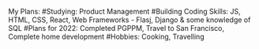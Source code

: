 My Plans:
#Studying: Product Management
#Building Coding Skills: JS, HTML, CSS, React, Web Frameworks - Flasj, Django & some knowledge of SQL
#Plans for 2022: Completed PGPPM, Travel to San Francisco, Complete home development
#Hobbies: Cooking, Travelling

